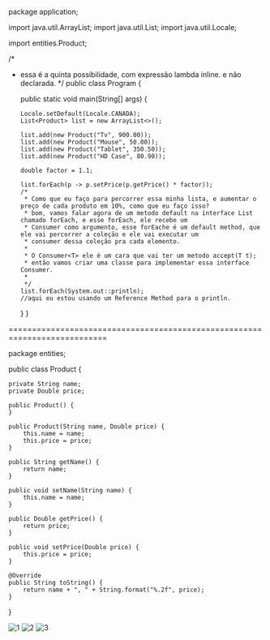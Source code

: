 package application;

import java.util.ArrayList;
import java.util.List;
import java.util.Locale;

import entities.Product;

/*
 *  essa é a quinta possibilidade, com expressão lambda inline. e não declarada.
 */
public class Program {

	public static void main(String[] args) {

		Locale.setDefault(Locale.CANADA);
		List<Product> list = new ArrayList<>();
			
		list.add(new Product("Tv", 900.00));
		list.add(new Product("Mouse", 50.00));
		list.add(new Product("Tablet", 350.50));
		list.add(new Product("HD Case", 80.90));
		
		double factor = 1.1;

		list.forEach(p -> p.setPrice(p.getPrice() * factor));
		/*
		 * Como que eu faço para percorrer essa minha lista, e aumentar o preço de cada produto em 10%, como que eu faço isso?
		 * bom, vamos falar agora de um metodo default na interface List chamado forEach, e esse forEach, ele recebe um
		 * Consumer como argumento, esse forEache é um default method, que ele vai percorrer a coleção e ele vai executar um 
		 * consumer dessa coleção pra cada elemento.
		 * 
		 * O Consumer<T> ele é um cara que vai ter um metodo accept(T t);
		 * então vamos criar uma classe para implementar essa interface Consumer.
		 * 
		 */
		list.forEach(System.out::println);
		//aqui eu estou usando um Reference Method para o println.
	}
}

===========================================================================

package entities;

public class Product {

	private String name;
	private Double price;
	
	public Product() {
	}

	public Product(String name, Double price) {
		this.name = name;
		this.price = price;
	}

	public String getName() {
		return name;
	}

	public void setName(String name) {
		this.name = name;
	}

	public Double getPrice() {
		return price;
	}

	public void setPrice(Double price) {
		this.price = price;
	}

	@Override
	public String toString() {
		return name + ", " + String.format("%.2f", price);
	}
}

![1](https://user-images.githubusercontent.com/61166475/155024806-a0c89d51-cbf7-4f40-a770-5a054d5e7e68.png)
![2](https://user-images.githubusercontent.com/61166475/155024808-c4f30ec8-9d86-48ba-a974-c1e4045d5b89.png)
![3](https://user-images.githubusercontent.com/61166475/155024811-eecfb3b6-2962-44b0-b81d-6ac2d14ac73a.png)
